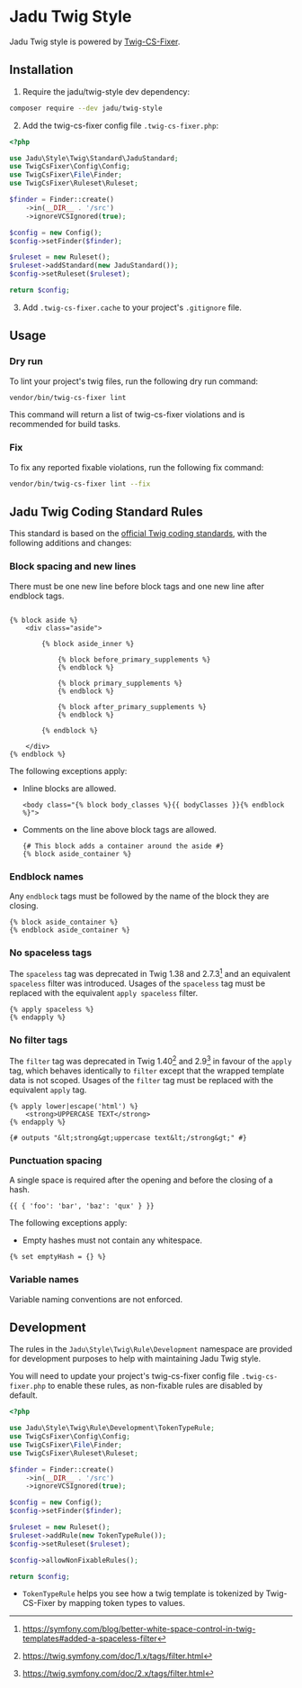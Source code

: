 # Jadu Twig Style

Jadu Twig style is powered by [Twig-CS-Fixer](https://github.com/VincentLanglet/Twig-CS-Fixer).

## Installation

1. Require the jadu/twig-style dev dependency:

```sh
composer require --dev jadu/twig-style
```

2. Add the twig-cs-fixer config file `.twig-cs-fixer.php`:

```php
<?php

use Jadu\Style\Twig\Standard\JaduStandard;
use TwigCsFixer\Config\Config;
use TwigCsFixer\File\Finder;
use TwigCsFixer\Ruleset\Ruleset;

$finder = Finder::create()
    ->in(__DIR__ . '/src')
    ->ignoreVCSIgnored(true);

$config = new Config();
$config->setFinder($finder);

$ruleset = new Ruleset();
$ruleset->addStandard(new JaduStandard());
$config->setRuleset($ruleset);

return $config;

```

3. Add `.twig-cs-fixer.cache` to your project's `.gitignore` file.

## Usage

### Dry run

To lint your project's twig files, run the following dry run command:

```sh
vendor/bin/twig-cs-fixer lint
```

This command will return a list of twig-cs-fixer violations and is recommended for build tasks.

### Fix

To fix any reported fixable violations, run the following fix command:

```sh
vendor/bin/twig-cs-fixer lint --fix
```

## Jadu Twig Coding Standard Rules

This standard is based on the [official Twig coding standards](https://twig.symfony.com/doc/3.x/coding_standards.html), with the following additions and changes:

### Block spacing and new lines

There must be one new line before block tags and one new line after endblock tags.

```twig

{% block aside %}
    <div class="aside">

        {% block aside_inner %}

            {% block before_primary_supplements %}
            {% endblock %}

            {% block primary_supplements %}
            {% endblock %}

            {% block after_primary_supplements %}
            {% endblock %}

        {% endblock %}

    </div>
{% endblock %}

```

The following exceptions apply:

- Inline blocks are allowed.

    ```twig
    <body class="{% block body_classes %}{{ bodyClasses }}{% endblock %}">
    ```

- Comments on the line above block tags are allowed.

    ```twig
    {# This block adds a container around the aside #}
    {% block aside_container %}
    ```

### Endblock names

Any `endblock` tags must be followed by the name of the block they are closing.

```twig
{% block aside_container %}
{% endblock aside_container %}
```

### No spaceless tags

The `spaceless` tag was deprecated in Twig 1.38 and 2.7.3[^1] and an equivalent `spaceless` filter was introduced. Usages of the `spaceless` tag must be replaced with the equivalent `apply spaceless` filter.

```twig
{% apply spaceless %}
{% endapply %}
```

### No filter tags

The `filter` tag was deprecated in Twig 1.40[^2] and 2.9[^3] in favour of the `apply` tag, which behaves identically to `filter` except that the wrapped template data is not scoped. Usages of the `filter` tag must be replaced with the equivalent `apply` tag.

```twig
{% apply lower|escape('html') %}
    <strong>UPPERCASE TEXT</strong>
{% endapply %}

{# outputs "&lt;strong&gt;uppercase text&lt;/strong&gt;" #}
```

### Punctuation spacing

A single space is required after the opening and before the closing of a hash.

```twig
{{ { 'foo': 'bar', 'baz': 'qux' } }}
```

The following exceptions apply:

- Empty hashes must not contain any whitespace.

```twig
{% set emptyHash = {} %}
```

### Variable names

Variable naming conventions are not enforced.

## Development

The rules in the `Jadu\Style\Twig\Rule\Development` namespace are provided for development purposes to help with maintaining Jadu Twig style.

You will need to update your project's twig-cs-fixer config file `.twig-cs-fixer.php` to enable these rules, as non-fixable rules are disabled by default.

```php
<?php

use Jadu\Style\Twig\Rule\Development\TokenTypeRule;
use TwigCsFixer\Config\Config;
use TwigCsFixer\File\Finder;
use TwigCsFixer\Ruleset\Ruleset;

$finder = Finder::create()
    ->in(__DIR__ . '/src')
    ->ignoreVCSIgnored(true);

$config = new Config();
$config->setFinder($finder);

$ruleset = new Ruleset();
$ruleset->addRule(new TokenTypeRule());
$config->setRuleset($ruleset);

$config->allowNonFixableRules();

return $config;

```

- `TokenTypeRule` helps you see how a twig template is tokenized by Twig-CS-Fixer by mapping token types to values.

[^1]: https://symfony.com/blog/better-white-space-control-in-twig-templates#added-a-spaceless-filter
[^2]: https://twig.symfony.com/doc/1.x/tags/filter.html
[^3]: https://twig.symfony.com/doc/2.x/tags/filter.html
